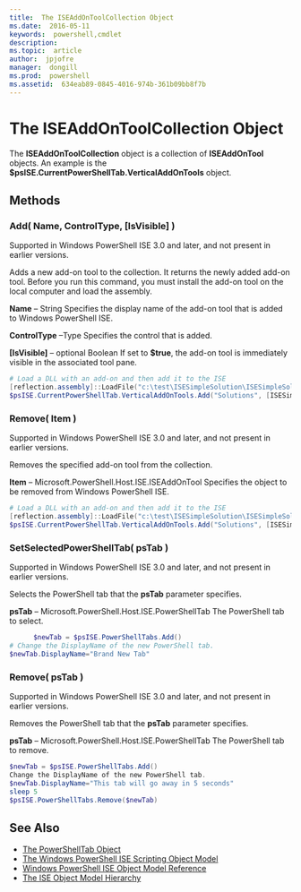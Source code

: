 ```yaml
---
title:  The ISEAddOnToolCollection Object
ms.date:  2016-05-11
keywords:  powershell,cmdlet
description:  
ms.topic:  article
author:  jpjofre
manager:  dongill
ms.prod:  powershell
ms.assetid:  634eab89-0845-4016-974b-361b09bb8f7b
---
```


# The ISEAddOnToolCollection Object
  The **ISEAddOnToolCollection** object is a collection of **ISEAddOnTool** objects. An example is the **$psISE.CurrentPowerShellTab.VerticalAddOnTools** object.

## Methods

### Add\( Name, ControlType, \[IsVisible\] \)
  Supported in Windows PowerShell ISE 3.0 and later, and not present in earlier versions. 

 Adds a new add-on tool to the collection. It returns the newly added add-on tool. Before you run this command, you must install the add-on tool on the local computer and load the assembly.

 **Name** – String
 Specifies the display name of the add-on tool that is added to Windows PowerShell ISE.

 **ControlType** –Type
 Specifies the control that is added.

 **\[IsVisible\]** – optional Boolean
 If set to **$true**, the add-on tool is immediately visible in the associated tool pane.

```PowerShell
# Load a DLL with an add-on and then add it to the ISE
[reflection.assembly]::LoadFile("c:\test\ISESimpleSolution\ISESimpleSolution.dll")
$psISE.CurrentPowerShellTab.VerticalAddOnTools.Add("Solutions", [ISESimpleSolution.Solution], $true)
```

### Remove\( Item \)
  Supported in Windows PowerShell ISE 3.0 and later, and not present in earlier versions. 

 Removes the specified add-on tool from the collection.

 **Item** – Microsoft.PowerShell.Host.ISE.ISEAddOnTool
 Specifies the object to be removed from Windows PowerShell ISE.

```PowerShell
# Load a DLL with an add-on and then add it to the ISE
[reflection.assembly]::LoadFile("c:\test\ISESimpleSolution\ISESimpleSolution.dll")
$psISE.CurrentPowerShellTab.VerticalAddOnTools.Add("Solutions", [ISESimpleSolution.Solution], $true)
```

### SetSelectedPowerShellTab\( psTab \)
  Supported in Windows PowerShell ISE 3.0 and later, and not present in earlier versions. 

 Selects the PowerShell tab that the **psTab** parameter specifies.

 **psTab** – Microsoft.PowerShell.Host.ISE.PowerShellTab
 The PowerShell tab to select.

```PowerShell
      $newTab = $psISE.PowerShellTabs.Add()
# Change the DisplayName of the new PowerShell tab. 
$newTab.DisplayName="Brand New Tab"
```

### Remove\( psTab \)
  Supported in Windows PowerShell ISE 3.0 and later, and not present in earlier versions. 

 Removes the PowerShell tab that the **psTab** parameter specifies.

 **psTab** – Microsoft.PowerShell.Host.ISE.PowerShellTab
 The PowerShell tab to remove.

```PowerShell
$newTab = $psISE.PowerShellTabs.Add()
Change the DisplayName of the new PowerShell tab. 
$newTab.DisplayName="This tab will go away in 5 seconds" 
sleep 5 
$psISE.PowerShellTabs.Remove($newTab)
```

## See Also
- [The PowerShellTab Object](The-PowerShellTab-Object.md) 
- [The Windows PowerShell ISE Scripting Object Model](The-Windows-PowerShell-ISE-Scripting-Object-Model.md) 
- [Windows PowerShell ISE Object Model Reference](Windows-PowerShell-ISE-Object-Model-Reference.md) 
- [The ISE Object Model Hierarchy](The-ISE-Object-Model-Hierarchy.md)

  

